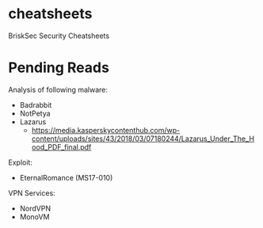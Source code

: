 # cheatsheets
BriskSec Security Cheatsheets

# Pending Reads
Analysis of following malware:
* Badrabbit
* NotPetya
* Lazarus
   * https://media.kasperskycontenthub.com/wp-content/uploads/sites/43/2018/03/07180244/Lazarus_Under_The_Hood_PDF_final.pdf

Exploit:
* EternalRomance (MS17-010)

VPN Services:
* NordVPN
* MonoVM

